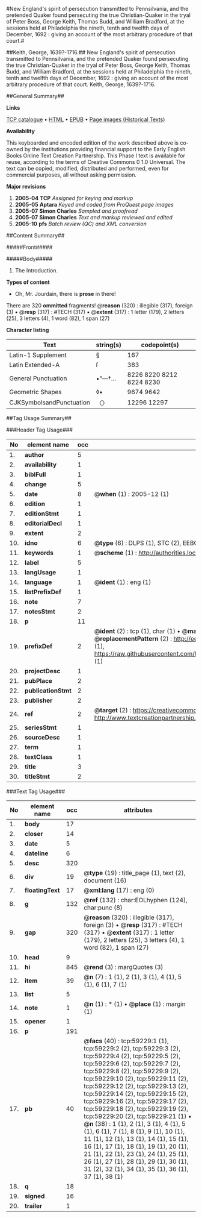 #New England's spirit of persecution transmitted to Pennsilvania, and the pretended Quaker found persecuting the true Christian-Quaker in the tryal of Peter Boss, George Keith, Thomas Budd, and William Bradford, at the sessions held at Philadelphia the nineth, tenth and twelfth days of December, 1692 : giving an account of the most arbitrary procedure of that court.#

##Keith, George, 1639?-1716.##
New England's spirit of persecution transmitted to Pennsilvania, and the pretended Quaker found persecuting the true Christian-Quaker in the tryal of Peter Boss, George Keith, Thomas Budd, and William Bradford, at the sessions held at Philadelphia the nineth, tenth and twelfth days of December, 1692 : giving an account of the most arbitrary procedure of that court.
Keith, George, 1639?-1716.

##General Summary##

**Links**

[TCP catalogue](http://www.ota.ox.ac.uk/tcp/)  • 
[HTML](http://tei.it.ox.ac.uk/tcp/Texts-HTML/free/A47/A47161.html)  • 
[EPUB](http://tei.it.ox.ac.uk/tcp/Texts-EPUB/free/A47/A47161.epub) • 
[Page images (Historical Texts)](https://data.historicaltexts.jisc.ac.uk/view?pubId=eebo-12305321e&pageId=eebo-12305321e-59229-1)

**Availability**

This keyboarded and encoded edition of the
	       work described above is co-owned by the institutions
	       providing financial support to the Early English Books
	       Online Text Creation Partnership. This Phase I text is
	       available for reuse, according to the terms of Creative
	       Commons 0 1.0 Universal. The text can be copied,
	       modified, distributed and performed, even for
	       commercial purposes, all without asking permission.

**Major revisions**

1. __2005-04__ __TCP__ *Assigned for keying and markup*
1. __2005-05__ __Aptara__ *Keyed and coded from ProQuest page images*
1. __2005-07__ __Simon Charles__ *Sampled and proofread*
1. __2005-07__ __Simon Charles__ *Text and markup reviewed and edited*
1. __2005-10__ __pfs__ *Batch review (QC) and XML conversion*

##Content Summary##

#####Front#####

#####Body#####

1. The Introduction.

**Types of content**

  * Oh, Mr. Jourdain, there is **prose** in there!

There are 320 **ommitted** fragments! 
 @__reason__ (320) : illegible (317), foreign (3)  •  @__resp__ (317) : #TECH (317)  •  @__extent__ (317) : 1 letter (179), 2 letters (25), 3 letters (4), 1 word (82), 1 span (27)

**Character listing**


|Text|string(s)|codepoint(s)|
|---|---|---|
|Latin-1 Supplement|§|167|
|Latin Extended-A|ſ|383|
|General Punctuation|•“—†…|8226 8220 8212 8224 8230|
|Geometric Shapes|◊▪|9674 9642|
|CJKSymbolsandPunctuation|〈〉|12296 12297|

##Tag Usage Summary##

###Header Tag Usage###

|No|element name|occ|attributes|
|---|---|---|---|
|1.|__author__|5||
|2.|__availability__|1||
|3.|__biblFull__|1||
|4.|__change__|5||
|5.|__date__|8| @__when__ (1) : 2005-12 (1)|
|6.|__edition__|1||
|7.|__editionStmt__|1||
|8.|__editorialDecl__|1||
|9.|__extent__|2||
|10.|__idno__|6| @__type__ (6) : DLPS (1), STC (2), EEBO-CITATION (1), OCLC (1), VID (1)|
|11.|__keywords__|1| @__scheme__ (1) : http://authorities.loc.gov/ (1)|
|12.|__label__|5||
|13.|__langUsage__|1||
|14.|__language__|1| @__ident__ (1) : eng (1)|
|15.|__listPrefixDef__|1||
|16.|__note__|7||
|17.|__notesStmt__|2||
|18.|__p__|11||
|19.|__prefixDef__|2| @__ident__ (2) : tcp (1), char (1)  •  @__matchPattern__ (2) : ([0-9\-]+):([0-9IVX]+) (1), (.+) (1)  •  @__replacementPattern__ (2) : http://eebo.chadwyck.com/downloadtiff?vid=$1&page=$2 (1), https://raw.githubusercontent.com/textcreationpartnership/Texts/master/tcpchars.xml#$1 (1)|
|20.|__projectDesc__|1||
|21.|__pubPlace__|2||
|22.|__publicationStmt__|2||
|23.|__publisher__|2||
|24.|__ref__|2| @__target__ (2) : https://creativecommons.org/publicdomain/zero/1.0/ (1), http://www.textcreationpartnership.org/docs/. (1)|
|25.|__seriesStmt__|1||
|26.|__sourceDesc__|1||
|27.|__term__|1||
|28.|__textClass__|1||
|29.|__title__|3||
|30.|__titleStmt__|2||


###Text Tag Usage###

|No|element name|occ|attributes|
|---|---|---|---|
|1.|__body__|17||
|2.|__closer__|14||
|3.|__date__|5||
|4.|__dateline__|6||
|5.|__desc__|320||
|6.|__div__|19| @__type__ (19) : title_page (1), text (2), document (16)|
|7.|__floatingText__|17| @__xml:lang__ (17) : eng (0)|
|8.|__g__|132| @__ref__ (132) : char:EOLhyphen (124), char:punc (8)|
|9.|__gap__|320| @__reason__ (320) : illegible (317), foreign (3)  •  @__resp__ (317) : #TECH (317)  •  @__extent__ (317) : 1 letter (179), 2 letters (25), 3 letters (4), 1 word (82), 1 span (27)|
|10.|__head__|9||
|11.|__hi__|845| @__rend__ (3) : margQuotes (3)|
|12.|__item__|39| @__n__ (7) : 1 (1), 2 (1), 3 (1), 4 (1), 5 (1), 6 (1), 7 (1)|
|13.|__list__|5||
|14.|__note__|1| @__n__ (1) : * (1)  •  @__place__ (1) : margin (1)|
|15.|__opener__|1||
|16.|__p__|191||
|17.|__pb__|40| @__facs__ (40) : tcp:59229:1 (1), tcp:59229:2 (2), tcp:59229:3 (2), tcp:59229:4 (2), tcp:59229:5 (2), tcp:59229:6 (2), tcp:59229:7 (2), tcp:59229:8 (2), tcp:59229:9 (2), tcp:59229:10 (2), tcp:59229:11 (2), tcp:59229:12 (2), tcp:59229:13 (2), tcp:59229:14 (2), tcp:59229:15 (2), tcp:59229:16 (2), tcp:59229:17 (2), tcp:59229:18 (2), tcp:59229:19 (2), tcp:59229:20 (2), tcp:59229:21 (1)  •  @__n__ (38) : 1 (1), 2 (1), 3 (1), 4 (1), 5 (1), 6 (1), 7 (1), 8 (1), 9 (1), 10 (1), 11 (1), 12 (1), 13 (1), 14 (1), 15 (1), 16 (1), 17 (1), 18 (1), 19 (1), 20 (1), 21 (1), 22 (1), 23 (1), 24 (1), 25 (1), 26 (1), 27 (1), 28 (1), 29 (1), 30 (1), 31 (2), 32 (1), 34 (1), 35 (1), 36 (1), 37 (1), 38 (1)|
|18.|__q__|18||
|19.|__signed__|16||
|20.|__trailer__|1||
